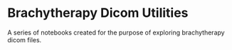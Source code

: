 # Brachytherapy Dicom Utilities
A series of notebooks created for the purpose of exploring brachytherapy dicom files.
